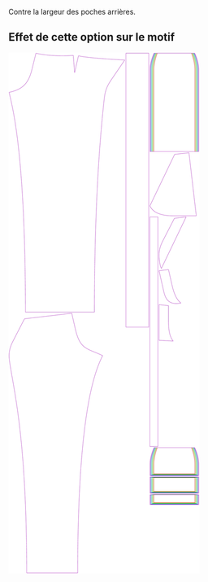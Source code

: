 
Contre la largeur des poches arrières.


## Effet de cette option sur le motif
![Cette image montre l'effet de cette option en superposant plusieurs variantes qui ont une valeur différente pour cette option](charlie_backpocketwidth_sample.svg "Effet de cette option sur le motif")